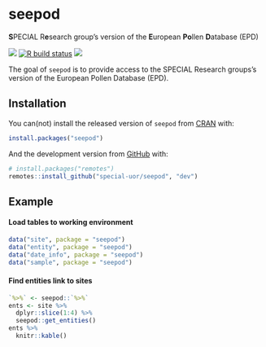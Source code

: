 
<!-- README.md is generated from README.Rmd. Please edit that file -->

# seepod

<!-- S<sub>PECIAL</sub> <sub>R</sub>e<sub>search group's version of the</sub> E<sub>uropean</sub> Po<sub>llen</sub> D<sub>atabase (EPD)</sub>  -->
<!-- *S*PECIAL R*e*search group's version of the *E*uropean *Po*llen *D*atabase (EPD)  -->

**S**PECIAL R**e**search group’s version of the **E**uropean **Po**llen
**D**atabase (EPD)
<!-- <img src="inst/images/logo.png" alt="logo" align="right" height=200px/> -->
<!-- badges: start -->
[![](https://img.shields.io/badge/devel%20version-0.0.0.9000-yellow.svg)](https://github.com/special-uor/seepod)
[![R build
status](https://github.com/special-uor/seepod/workflows/R-CMD-check/badge.svg)](https://github.com/special-uor/seepod/actions)
[![](https://www.r-pkg.org/badges/version/seepod?color=black)](https://cran.r-project.org/package=seepod)
<!-- badges: end -->

The goal of `seepod` is to provide access to the SPECIAL Research
groups’s version of the European Pollen Database (EPD).

## Installation

You can(not) install the released version of `seepod` from
[CRAN](https://CRAN.R-project.org) with:

``` r
install.packages("seepod")
```

And the development version from
[GitHub](https://github.com/special-uor/seepod) with:

``` r
# install.packages("remotes")
remotes::install_github("special-uor/seepod", "dev")
```

## Example

#### Load tables to working environment

``` r
data("site", package = "seepod")
data("entity", package = "seepod")
data("date_info", package = "seepod")
data("sample", package = "seepod")
```

#### Find entities link to sites

``` r
`%>%` <- seepod::`%>%`
ents <- site %>%
  dplyr::slice(1:4) %>%
  seepod::get_entities()
ents %>%
  knitr::kable()
```
